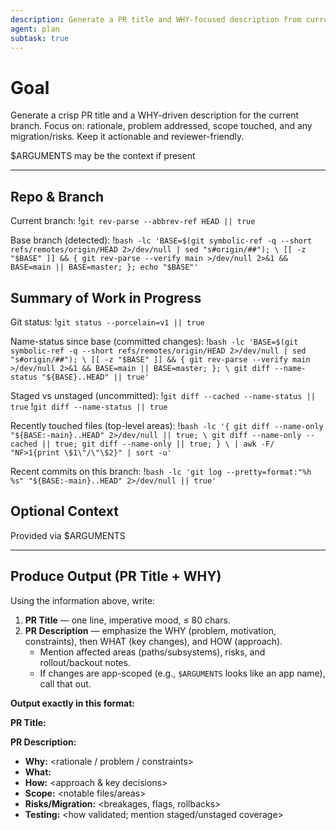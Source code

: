 ```yaml
---
description: Generate a PR title and WHY-focused description from current changes
agent: plan
subtask: true
---
```


# Goal

Generate a crisp PR title and a WHY-driven description for the current branch.
Focus on: rationale, problem addressed, scope touched, and any migration/risks.
Keep it actionable and reviewer-friendly.

$ARGUMENTS may be the context if present

---

## Repo & Branch

Current branch:
!`git rev-parse --abbrev-ref HEAD || true`

Base branch (detected):
!`bash -lc 'BASE=$(git symbolic-ref -q --short refs/remotes/origin/HEAD 2>/dev/null | sed "s#origin/##"); \
  [[ -z "$BASE" ]] && { git rev-parse --verify main >/dev/null 2>&1 && BASE=main || BASE=master; }; echo "$BASE"'`

## Summary of Work in Progress

Git status:
!`git status --porcelain=v1 || true`

Name-status since base (committed changes):
!`bash -lc 'BASE=$(git symbolic-ref -q --short refs/remotes/origin/HEAD 2>/dev/null | sed "s#origin/##"); \
  [[ -z "$BASE" ]] && { git rev-parse --verify main >/dev/null 2>&1 && BASE=main || BASE=master; }; \
  git diff --name-status "${BASE}..HEAD" || true'`

Staged vs unstaged (uncommitted):
!`git diff --cached --name-status || true`
!`git diff --name-status || true`

Recently touched files (top-level areas):
!`bash -lc '{ git diff --name-only "${BASE:-main}..HEAD" 2>/dev/null || true; \
  git diff --name-only --cached || true; git diff --name-only || true; } \
  | awk -F/ "NF>1{print \$1\"/\"\$2}" | sort -u'`

Recent commits on this branch:
!`bash -lc 'git log --pretty=format:"%h %s" "${BASE:-main}..HEAD" 2>/dev/null || true'`

## Optional Context

Provided via $ARGUMENTS

---

## Produce Output (PR Title + WHY)

Using the information above, write:

1. **PR Title** — one line, imperative mood, ≤ 80 chars.
2. **PR Description** — emphasize the WHY (problem, motivation, constraints), then WHAT (key changes), and HOW (approach).
   - Mention affected areas (paths/subsystems), risks, and rollout/backout notes.
   - If changes are app-scoped (e.g., `$ARGUMENTS` looks like an app name), call that out.

**Output exactly in this format:**

**PR Title:** <your concise title here>

**PR Description:**

- **Why:** <rationale / problem / constraints>
- **What:** <summary of changes>
- **How:** <approach & key decisions>
- **Scope:** <notable files/areas>
- **Risks/Migration:** <breakages, flags, rollbacks>
- **Testing:** <how validated; mention staged/unstaged coverage>
